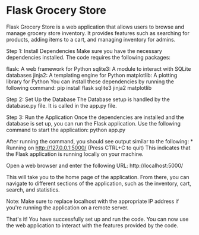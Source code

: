 # Flask Grocery Store

Flask Grocery Store is a web application that allows users to browse and manage grocery store inventory. It provides features such as searching for products, adding items to a cart, and managing inventory for admins.


Step 1: Install Dependencies
Make sure you have the necessary dependencies installed. The code requires the following packages:

flask: A web framework for Python
sqlite3: A module to interact with SQLite databases
jinja2: A templating engine for Python
matplotlib: A plotting library for Python
You can install these dependencies by running the following command:
    pip install flask sqlite3 jinja2 matplotlib

Step 2: Set Up the Database
The Database setup is handled by the database.py file. It is called in the app.py file.

Step 3: Run the Application
Once the dependencies are installed and the database is set up, you can run the Flask application. Use the following command to start the application:
    python app.py

After running the command, you should see output similar to the following:
    * Running on http://127.0.0.1:5000/ (Press CTRL+C to quit)
This indicates that the Flask application is running locally on your machine.

Open a web browser and enter the following URL:
    http://localhost:5000/

This will take you to the home page of the application. From there, you can navigate to different sections of the application, such as the inventory, cart, search, and statistics.

Note: Make sure to replace localhost with the appropriate IP address if you're running the application on a remote server.

That's it! You have successfully set up and run the code. You can now use the web application to interact with the features provided by the code.